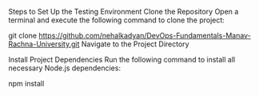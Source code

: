 Steps to Set Up the Testing Environment
Clone the Repository
Open a terminal and execute the following command to clone the project:

git clone https://github.com/nehalkadyan/DevOps-Fundamentals-Manav-Rachna-University.git
Navigate to the Project Directory

Install Project Dependencies
Run the following command to install all necessary Node.js dependencies:

npm install
